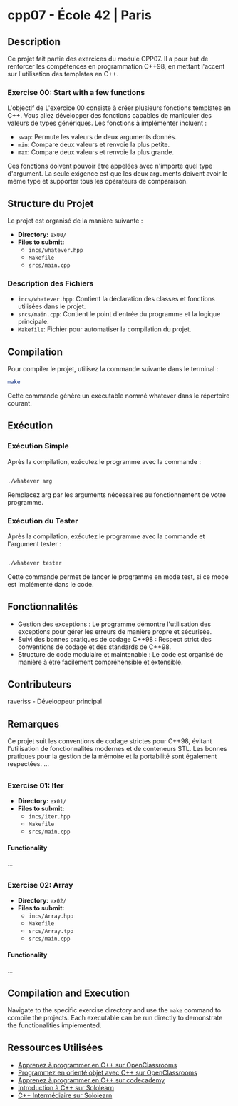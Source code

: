 # cpp07 - École 42 | Paris

## Description

Ce projet fait partie des exercices du module CPP07. Il a pour but de renforcer les compétences en programmation C++98, en mettant l'accent sur l'utilisation des templates en C++.

### Exercise 00: Start with a few functions

L'objectif de L'exercice 00 consiste à créer plusieurs fonctions templates en C++. Vous allez développer des fonctions capables de manipuler des valeurs de types génériques. Les fonctions à implémenter incluent :

- `swap`: Permute les valeurs de deux arguments donnés.
- `min`: Compare deux valeurs et renvoie la plus petite.
- `max`: Compare deux valeurs et renvoie la plus grande.

Ces fonctions doivent pouvoir être appelées avec n'importe quel type d'argument. La seule exigence est que les deux arguments doivent avoir le même type et supporter tous les opérateurs de comparaison.

## Structure du Projet

Le projet est organisé de la manière suivante :

- **Directory:** `ex00/`
- **Files to submit:**
  - `incs/whatever.hpp`
  - `Makefile`
  - `srcs/main.cpp`

### Description des Fichiers

- `incs/whatever.hpp`: Contient la déclaration des classes et fonctions utilisées dans le projet.
- `srcs/main.cpp`: Contient le point d'entrée du programme et la logique principale.
- `Makefile`: Fichier pour automatiser la compilation du projet.

## Compilation

Pour compiler le projet, utilisez la commande suivante dans le terminal :

```bash
make
```
Cette commande génère un exécutable nommé whatever dans le répertoire courant.

## Exécution
### Exécution Simple
Après la compilation, exécutez le programme avec la commande :

```bash

./whatever arg
```
Remplacez arg par les arguments nécessaires au fonctionnement de votre programme.

### Exécution du Tester
Après la compilation, exécutez le programme avec la commande et l'argument tester :

```bash

./whatever tester
```
Cette commande permet de lancer le programme en mode test, si ce mode est implémenté dans le code.

## Fonctionnalités
- Gestion des exceptions : Le programme démontre l'utilisation des exceptions pour gérer les erreurs de manière propre et sécurisée.
- Suivi des bonnes pratiques de codage C++98 : Respect strict des conventions de codage et des standards de C++98.
- Structure de code modulaire et maintenable : Le code est organisé de manière à être facilement compréhensible et extensible.

## Contributeurs
raveriss - Développeur principal

## Remarques
Ce projet suit les conventions de codage strictes pour C++98, évitant l'utilisation de fonctionnalités modernes et de conteneurs STL. Les bonnes pratiques pour la gestion de la mémoire et la portabilité sont également respectées.
...
##
### Exercise 01: Iter
- **Directory:** `ex01/`
- **Files to submit:**
  - `incs/iter.hpp`
  - `Makefile`
  - `srcs/main.cpp`

#### Functionality
...
##
### Exercise 02: Array
- **Directory:** `ex02/`
- **Files to submit:**
  - `incs/Array.hpp`
  - `Makefile`
  - `srcs/Array.tpp`
  - `srcs/main.cpp`

#### Functionality
...

## Compilation and Execution
Navigate to the specific exercise directory and use the `make` command to compile the projects. Each executable can be run directly to demonstrate the functionalities implemented.

## Ressources Utilisées
- [Apprenez à programmer en C++ sur OpenClassrooms](https://openclassrooms.com/fr/courses/1894236-apprenez-a-programmer-en-c)
- [Programmez en orienté objet avec C++ sur OpenClassrooms](https://openclassrooms.com/fr/courses/7137751-programmez-en-oriente-objet-avec-c)
- [Apprenez à programmer en C++ sur codecademy](https://www.codecademy.com/catalog/language/c-plus-plus)
- [Introduction à C++ sur Sololearn](https://www.sololearn.com/fr/learn/courses/c-plus-plus-introduction)
- [C++ Intermédiaire sur Sololearn](https://www.sololearn.com/fr/learn/courses/c-plus-plus-intermediate)
